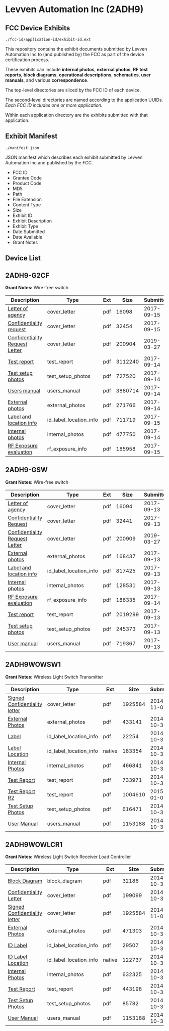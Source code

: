 # Levven Automation Inc (2ADH9)
## FCC Device Exhibits

```
./fcc-id/application-id/exhibit-id.ext
```

This repository contains the exhibit documents submitted by Levven Automation Inc to (and published by) the FCC as part of the device certification process.

These exhibits can include **internal photos**, **external photos**, **RF test reports**, **block diagrams**, **operational descriptions**, **schematics**, **user manuals**, and various **correspondence**.

The top-level directories are sliced by the FCC ID of each device.

The second-level directories are named according to the application UUIDs. *Each FCC ID includes one or more application.*

Within each application directory are the exhibits submitted with that application. 

## Exhibit Manifest

```
./manifest.json
```

JSON manifest which describes each exhibit submitted by Levven Automation Inc and published by the FCC.

- FCC ID
- Grantee Code
- Product Code
- MD5
- Path
- File Extension
- Content Type
- Size
- Exhibit ID
- Exhibit Description
- Exhibit Type
- Date Submitted
- Date Available
- Grant Notes

## Device List
## 2ADH9-G2CF
**Grant Notes:** Wire-free switch

| Description | Type | Ext | Size | Submitted | Available |
| ----------- | ---- | --- | ---- | --------- | --------- |
| [Letter of agency](2ADH9-G2CF/ff020f7dcffd39895b6cf6436ff16d5f/3562544.pdf) | cover_letter | pdf | 16098 | 2017-09-15 | 2017-09-15 |
| [Confidentiality request](2ADH9-G2CF/ff020f7dcffd39895b6cf6436ff16d5f/3562548.pdf) | cover_letter | pdf | 32454 | 2017-09-15 | 2017-09-15 |
| [Confidentiality Request Letter](2ADH9-G2CF/ff020f7dcffd39895b6cf6436ff16d5f/4217218.pdf) | cover_letter | pdf | 200904 | 2019-03-27 | 2017-09-15 |
| [Test report](2ADH9-G2CF/ff020f7dcffd39895b6cf6436ff16d5f/3562309.pdf) | test_report | pdf | 3112240 | 2017-09-14 | 2017-09-15 |
| [Test setup photos](2ADH9-G2CF/ff020f7dcffd39895b6cf6436ff16d5f/3562199.pdf) | test_setup_photos | pdf | 727520 | 2017-09-14 | 2017-10-30 |
| [Users manual](2ADH9-G2CF/ff020f7dcffd39895b6cf6436ff16d5f/3562287.pdf) | users_manual | pdf | 3880714 | 2017-09-14 | 2017-10-30 |
| [External photos](2ADH9-G2CF/ff020f7dcffd39895b6cf6436ff16d5f/3562197.pdf) | external_photos | pdf | 271766 | 2017-09-14 | 2017-10-30 |
| [Label and location info](2ADH9-G2CF/ff020f7dcffd39895b6cf6436ff16d5f/3564082.pdf) | id_label_location_info | pdf | 711719 | 2017-09-15 | 2017-09-15 |
| [Internal photos](2ADH9-G2CF/ff020f7dcffd39895b6cf6436ff16d5f/3562198.pdf) | internal_photos | pdf | 477750 | 2017-09-14 | 2017-10-30 |
| [RF Exposure evaluation](2ADH9-G2CF/ff020f7dcffd39895b6cf6436ff16d5f/3562560.pdf) | rf_exposure_info | pdf | 185958 | 2017-09-15 | 2017-09-15 |
## 2ADH9-GSW
**Grant Notes:** Wire-free switch

| Description | Type | Ext | Size | Submitted | Available |
| ----------- | ---- | --- | ---- | --------- | --------- |
| [Letter of agency](2ADH9-GSW/414a1db40580c613a2458699c3eae4f7/3560176.pdf) | cover_letter | pdf | 16094 | 2017-09-13 | 2017-09-14 |
| [Confidentiality Request](2ADH9-GSW/414a1db40580c613a2458699c3eae4f7/3560177.pdf) | cover_letter | pdf | 32441 | 2017-09-13 | 2017-09-14 |
| [Confidentiality Request Letter](2ADH9-GSW/414a1db40580c613a2458699c3eae4f7/4216813.pdf) | cover_letter | pdf | 200909 | 2019-03-27 | 2017-09-14 |
| [External photos](2ADH9-GSW/414a1db40580c613a2458699c3eae4f7/3560111.pdf) | external_photos | pdf | 168437 | 2017-09-13 | 2017-10-29 |
| [Label and location info](2ADH9-GSW/414a1db40580c613a2458699c3eae4f7/3560167.pdf) | id_label_location_info | pdf | 817425 | 2017-09-13 | 2017-09-14 |
| [Internal photos](2ADH9-GSW/414a1db40580c613a2458699c3eae4f7/3560126.pdf) | internal_photos | pdf | 128531 | 2017-09-13 | 2017-10-29 |
| [RF Exposure evaluation](2ADH9-GSW/414a1db40580c613a2458699c3eae4f7/3561770.pdf) | rf_exposure_info | pdf | 186335 | 2017-09-14 | 2017-09-14 |
| [Test report](2ADH9-GSW/414a1db40580c613a2458699c3eae4f7/3560254.pdf) | test_report | pdf | 2019299 | 2017-09-13 | 2017-09-14 |
| [Test setup photos](2ADH9-GSW/414a1db40580c613a2458699c3eae4f7/3560135.pdf) | test_setup_photos | pdf | 245373 | 2017-09-13 | 2017-10-29 |
| [User manual](2ADH9-GSW/414a1db40580c613a2458699c3eae4f7/3560145.pdf) | users_manual | pdf | 719367 | 2017-09-13 | 2017-10-29 |
## 2ADH9WOWSW1
**Grant Notes:** Wireless Light Switch Transmitter

| Description | Type | Ext | Size | Submitted | Available |
| ----------- | ---- | --- | ---- | --------- | --------- |
| [Signed Confidentiality letter](2ADH9WOWSW1/94f3097a48fb6801e9ec289c28459952/2438826.pdf) | cover_letter | pdf | 1925584 | 2014-11-07 | 2015-02-19 |
| [External Photos](2ADH9WOWSW1/94f3097a48fb6801e9ec289c28459952/2432994.pdf) | external_photos | pdf | 433141 | 2014-10-31 | 2015-02-19 |
| [Label](2ADH9WOWSW1/94f3097a48fb6801e9ec289c28459952/2433002.pdf) | id_label_location_info | pdf | 22254 | 2014-10-31 | 2015-02-19 |
| [Label Location](2ADH9WOWSW1/94f3097a48fb6801e9ec289c28459952/2433003.native) | id_label_location_info | native | 183354 | 2014-10-31 | 2015-02-19 |
| [Internal Photos](2ADH9WOWSW1/94f3097a48fb6801e9ec289c28459952/2432995.pdf) | internal_photos | pdf | 466841 | 2014-10-31 | 2015-02-19 |
| [Test Report](2ADH9WOWSW1/94f3097a48fb6801e9ec289c28459952/2432997.pdf) | test_report | pdf | 733971 | 2014-10-31 | 2015-02-19 |
| [Test Report R2](2ADH9WOWSW1/94f3097a48fb6801e9ec289c28459952/2493599.pdf) | test_report | pdf | 1004610 | 2015-01-07 | 2015-02-19 |
| [Test Setup Photos](2ADH9WOWSW1/94f3097a48fb6801e9ec289c28459952/2432998.pdf) | test_setup_photos | pdf | 616471 | 2014-10-31 | 2015-02-19 |
| [User Manual](2ADH9WOWSW1/94f3097a48fb6801e9ec289c28459952/2432999.pdf) | users_manual | pdf | 1153188 | 2014-10-31 | 2015-02-19 |
## 2ADH9WOWLCR1
**Grant Notes:** Wireless Light Switch Receiver Load Controller

| Description | Type | Ext | Size | Submitted | Available |
| ----------- | ---- | --- | ---- | --------- | --------- |
| [Block Diagram](2ADH9WOWLCR1/e67efe2a5896c04058a4cdd2c755ff1a/2433007.pdf) | block_diagram | pdf | 32186 | 2014-10-31 | 2015-02-19 |
| [Confidentiality Letter](2ADH9WOWLCR1/e67efe2a5896c04058a4cdd2c755ff1a/2433015.pdf) | cover_letter | pdf | 199099 | 2014-10-31 | 2015-02-19 |
| [Signed Confidentiality letter](2ADH9WOWLCR1/e67efe2a5896c04058a4cdd2c755ff1a/2438826.pdf) | cover_letter | pdf | 1925584 | 2014-11-07 | 2015-02-19 |
| [External Photos](2ADH9WOWLCR1/e67efe2a5896c04058a4cdd2c755ff1a/2433008.pdf) | external_photos | pdf | 471303 | 2014-10-31 | 2015-02-19 |
| [ID Label](2ADH9WOWLCR1/e67efe2a5896c04058a4cdd2c755ff1a/2433009.pdf) | id_label_location_info | pdf | 29507 | 2014-10-31 | 2015-02-19 |
| [ID Label Location](2ADH9WOWLCR1/e67efe2a5896c04058a4cdd2c755ff1a/2433010.native) | id_label_location_info | native | 122737 | 2014-10-31 | 2015-02-19 |
| [Internal Photos](2ADH9WOWLCR1/e67efe2a5896c04058a4cdd2c755ff1a/2433011.pdf) | internal_photos | pdf | 632325 | 2014-10-31 | 2015-02-19 |
| [Test Report](2ADH9WOWLCR1/e67efe2a5896c04058a4cdd2c755ff1a/2433012.pdf) | test_report | pdf | 443198 | 2014-10-31 | 2015-02-19 |
| [Test Setup Photos](2ADH9WOWLCR1/e67efe2a5896c04058a4cdd2c755ff1a/2433013.pdf) | test_setup_photos | pdf | 85782 | 2014-10-31 | 2015-02-19 |
| [User Manual](2ADH9WOWLCR1/e67efe2a5896c04058a4cdd2c755ff1a/2432999.pdf) | users_manual | pdf | 1153188 | 2014-10-31 | 2015-02-19 |

